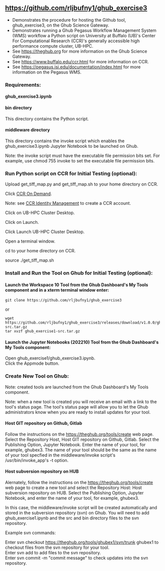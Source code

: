 ## https://github.com/rljbufny1/ghub_exercise3

- Demonstrates the procedure for hosting the Github tool, ghub_exercise3, on the Ghub Science Gateway.
- Demonstrates running a Ghub Pegasus Workflow Management System (WMS) workflow a Python script on University at Buffalo (UB)'s Center For Computational Research (CCR)'s generally accessible high performance compute cluster, UB-HPC.
- See https://theghub.org for more information on the Ghub Science Gateway.<br /> 
- See https://www.buffalo.edu/ccr.html for more information on CCR.<br />
- See https://pegasus.isi.edu/documentation/index.html for more information on the Pegasus WMS.<br /> 

### Requirements:

#### ghub_exercise3.ipynb

#### bin directory

This directory contains the Python script.

#### middleware directory

This directory contains the invoke script which enables the ghub_exercise3.ipynb Jupyter Notebook to be launched on Ghub.

Note: the invoke script must have the executable file permission bits set. For example, use chmod 755 invoke to set the executable file permission bits.

### Run Python script on CCR for Initial Testing (optional):

Upload get_tiff_map.py and get_tiff_map.sh to your home directory on CCR.

Click [CCR On Demand](https://ondemand.ccr.buffalo.edu/pun/sys/dashboard).

Note: see [CCR Identity Management](https://idm.ccr.buffalo.edu/auth/login) to create a CCR account.

Click on UB-HPC Cluster Desktop.

Click on Launch.

Click Launch UB-HPC Cluster Desktop.

Open a terminal window.

cd to your home directory on CCR.

source ./get_tiff_map.sh

### Install and Run the Tool on Ghub for Initial Testing (optional):

#### Launch the Workspace 10 Tool from the Ghub Dashboard's My Tools component and in a xterm terminal window enter:<br />

```
git clone https://github.com/rljbufny1/ghub_exercise3
```
or 
```
wget https://github.com/rljbufny1/ghub_exercise3/releases/download/v1.0.0/ghub_exercise1-src.tar.gz
tar xvzf ghub_exercise1-src.tar.gz
```

#### Launch the Jupyter Notebooks (202210) Tool from the Ghub Dashboard's My Tools component:<br />

Open ghub_exercise1/ghub_exercise3.ipynb.<br />
Click the Appmode button.<br />

### Create New Tool on Ghub:

Note: created tools are launched from the Ghub Dashboard's My Tools component.

Note: when a new tool is created you will receive an email with a link to the tool's status page. The tool's status page will allow you to let the Ghub administrators know when you are ready to install updates for your tool.

#### Host GIT repository on Github, Gitlab

Follow the instructions on the https://theghub.org/tools/create web page. Select the Repository Host, Host GIT repository on Github, Gitlab. Select the Publishing Option, Jupyter Notebook.   Enter the name of your tool, for example, ghubex3. The name of your tool should be the same as the name of your tool specfied in the middleware/invoke script's /usr/bin/invoke_app's -t option.  

#### Host subversion repository on HUB

Alernately, follow the instructions on the https://theghub.org/tools/create web page to create a new tool and select the Repository Host: Host subversion repository on HUB. Select the Publishing Option, Jupyter Notebook, and enter the name of your tool, for example, ghubex3.

In this case, the middleware/invoke script will be created automatically and stored in the subversion repository (svn) on Ghub. You will need to add ghub_exercise1.ipynb and the src and bin directory files to the svn repository.

Example svn commands:

Enter svn checkout https://theghub.org/tools/ghubex1/svn/trunk ghubex1 to checkout files from the svn repository for your tool.<br />
Enter svn add <filename> to add files to the svn repository.<br />
Enter svn commit -m "commit message" to check updates into the svn repository.<br />

